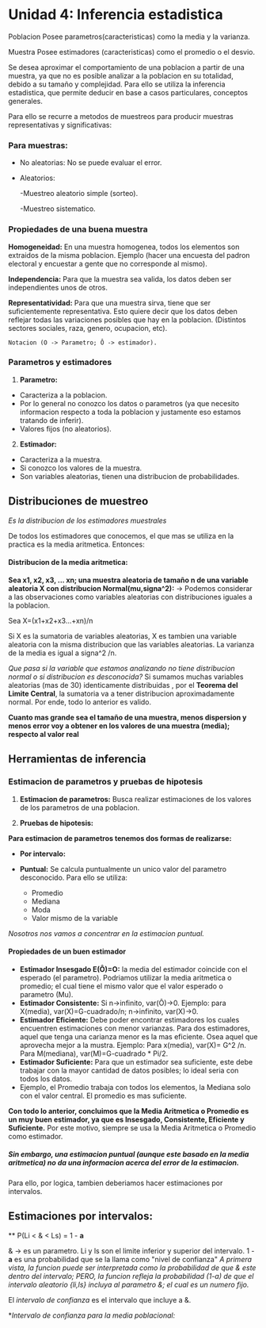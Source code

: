 # Unidad 4: Inferencia estadistica

Poblacion Posee parametros(caracteristicas) como la media y la varianza.

Muestra Posee estimadores (caracteristicas) como el promedio o el desvio.

Se desea aproximar el comportamiento de una poblacion a partir de una muestra, ya que no es posible analizar a la poblacion en su totalidad, debido a su tamaño y complejidad. Para ello se utiliza la inferencia estadistica, que permite deducir en base a casos particulares, conceptos generales.

Para ello se recurre a metodos de muestreos para producir muestras representativas y significativas:

### Para muestras:

* No aleatorias: No se puede evaluar el error.

* Aleatorios:

    -Muestreo aleatorio simple (sorteo).

    -Muestreo sistematico.

### Propiedades de una buena muestra
    
**Homogeneidad:** En una muestra homogenea, todos los elementos son extraidos de la misma poblacion. Ejemplo (hacer una encuesta del padron electoral y encuestar a gente que no corresponde al mismo).

**Independencia:** Para que la muestra sea valida, los datos deben ser independientes unos de otros.

**Representatividad:** Para que una muestra sirva, tiene que ser suficientemente representativa. Esto quiere decir que los datos deben reflejar todas las variaciones posibles que hay en la poblacion. (Distintos sectores sociales, raza, genero, ocupacion, etc).

`
    Notacion (O -> Parametro; Ô -> estimador).
`

### Parametros y estimadores

1) **Parametro:** 
* Caracteriza a la poblacion. 
* Por lo general no conozco los datos o parametros (ya que necesito informacion respecto a toda la poblacion y justamente eso estamos tratando de inferir). 
* Valores fijos (no aleatorios).

2) **Estimador:** 
* Caracteriza a la muestra. 
* Si conozco los valores de la muestra. 
* Son variables aleatorias, tienen una distribucion de probabilidades.


## Distribuciones de muestreo

*Es la distribucion de los estimadores muestrales*

De todos los estimadores que conocemos, el que mas se utiliza en la practica es la media aritmetica. Entonces: 

#### **Distribucion de la media aritmetica:** 

**Sea x1, x2, x3, ... xn; una muestra aleatoria de tamaño n de una variable aleatoria X con distribucion Normal(mu,signa^2):** -> Podemos considerar a las observaciones como variables aleatorias con distribuciones iguales a la poblacion. 

Sea X=(x1+x2+x3...+xn)/n

Si X es la sumatoria de variables aleatorias, X es tambien una variable aleatoria con la misma distribucion que las variables aleatorias.
La varianza de la media es igual a signa^2 /n.

*Que pasa si la variable que estamos analizando no tiene distribucion normal o si distribucion es desconocida?* Si sumamos muchas variables aleatorias (mas de 30) identicamente distribuidas , por el **Teorema del Limite Central**, la sumatoria va a tener distribucion aproximadamente normal. Por ende, todo lo anterior es valido.


**Cuanto mas grande sea el tamaño de una muestra, menos dispersion y menos error voy a obtener en los valores de una muestra (media); respecto al valor real**

## Herramientas de inferencia

### Estimacion de parametros y pruebas de hipotesis

1) **Estimacion de parametros:** Busca realizar estimaciones de los valores de los parametros de una poblacion. 

2) **Pruebas de hipotesis:**

**Para estimacion de parametros tenemos dos formas de realizarse:**

* **Por intervalo:** 

* **Puntual:** Se calcula puntualmente un unico valor del parametro desconocido. Para ello se utiliza: 
    - Promedio
    - Mediana
    - Moda
    - Valor mismo de la variable

*Nosotros nos vamos a concentrar en la estimacion puntual.*

#### Propiedades de un buen estimador

* **Estimador Insesgado E(Ô)=O:** la media del estimador coincide con el esperado (el parametro). Podriamos utilizar la media aritmetica o promedio; el cual tiene el mismo valor que el valor esperado o parametro (Mu).
* **Estimador Consistente:** Si n->infinito, var(Ô)->0.
    Ejemplo: para X(media), var(X)=G-cuadrado/n; n->infinito, var(X)->0.
* **Estimador Eficiente:** Debe poder encontrar estimadores los cuales encuentren estimaciones con menor varianzas. Para dos estimadores, aquel que tenga una carianza menor es la mas eficiente. Osea aquel que aprovecha mejor  a la mustra.
    Ejemplo: Para x(media), var(X)= G^2 /n. Para M(mediana), var(M)=G-cuadrado * Pi/2.
* **Estimador Suficiente:** Para que un estimador sea suficiente, este debe trabajar con la mayor cantidad de datos posibles; lo ideal seria con todos los datos.
* Ejemplo, el Promedio trabaja con todos los elementos, la Mediana solo con el valor central. El promedio es mas suficiente.    

**Con todo lo anterior, concluimos que la Media Aritmetica o Promedio es un muy buen estimador, ya que es Insesgado, Consistente, Eficiente y Suficiente.** Por este motivo, siempre se usa la Media Aritmetica o Promedio como estimador.



##### Sin embargo, una estimacion puntual (aunque este basado en la media aritmetica) no da una informacion acerca del error de la estimacion.

Para ello, por logica, tambien deberiamos hacer estimaciones por intervalos.

## Estimaciones por intervalos: 

** P(Li < & < Ls) = 1 - **a**

& -> es un parametro.
Li y ls son el limite inferior y superior del intervalo. 
1 - **a** es una probabilidad que se la llama como "nivel de confianza"
*A primera vista, la funcion puede ser interpretada como la probabilidad de que & este dentro del intervalo; PERO, la funcion refleja la probabilidad (1-a) de que el intervalo aleatorio {li,ls} incluya al parametro &; el cual es un numero fijo.*

El *intervalo de confianza* es el intervalo que incluye a &.

**Intervalo de confianza para la media poblacional:* 

 
 

